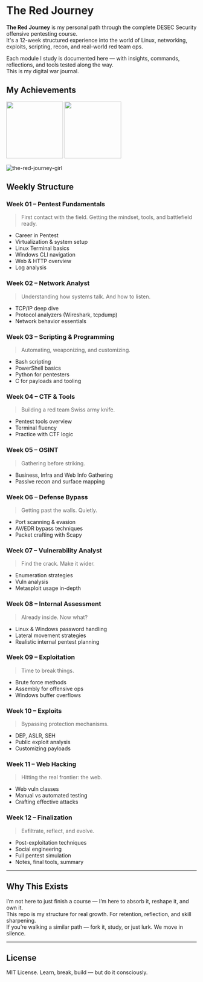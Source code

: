 # The Red Journey

**The Red Journey** is my personal path through the complete DESEC Security offensive pentesting course.  
It's a 12-week structured experience into the world of Linux, networking, exploits, scripting, recon, and real-world red team ops.

Each module I study is documented here — with insights, commands, reflections, and tools tested along the way.  
This is my digital war journal.

## My Achievements

<div align="left">
  <img src="https://academy.desecsecurity.com/uploads/badges/skill_pentest_fundamentals_pro.png" width="150"/>
  <img src="https://academy.desecsecurity.com/uploads/badges/network_analyst_pro.png" width="150"/>
</div>


![the-red-journey-girl](https://i.imgur.com/Q3Mzs9Q.png)

## Weekly Structure

### Week 01 – Pentest Fundamentals
> First contact with the field. Getting the mindset, tools, and battlefield ready.

- Career in Pentest
- Virtualization & system setup
- Linux Terminal basics
- Windows CLI navigation
- Web & HTTP overview
- Log analysis

### Week 02 – Network Analyst
> Understanding how systems talk. And how to listen.

- TCP/IP deep dive
- Protocol analyzers (Wireshark, tcpdump)
- Network behavior essentials

### Week 03 – Scripting & Programming
> Automating, weaponizing, and customizing.

- Bash scripting
- PowerShell basics
- Python for pentesters
- C for payloads and tooling

### Week 04 – CTF & Tools
> Building a red team Swiss army knife.

- Pentest tools overview
- Terminal fluency
- Practice with CTF logic

### Week 05 – OSINT
> Gathering before striking.

- Business, Infra and Web Info Gathering
- Passive recon and surface mapping

### Week 06 – Defense Bypass
> Getting past the walls. Quietly.

- Port scanning & evasion
- AV/EDR bypass techniques
- Packet crafting with Scapy

### Week 07 – Vulnerability Analyst
> Find the crack. Make it wider.

- Enumeration strategies
- Vuln analysis
- Metasploit usage in-depth

### Week 08 – Internal Assessment
> Already inside. Now what?

- Linux & Windows password handling
- Lateral movement strategies
- Realistic internal pentest planning

### Week 09 – Exploitation
> Time to break things.

- Brute force methods
- Assembly for offensive ops
- Windows buffer overflows

### Week 10 – Exploits
> Bypassing protection mechanisms.

- DEP, ASLR, SEH
- Public exploit analysis
- Customizing payloads

### Week 11 – Web Hacking
> Hitting the real frontier: the web.

- Web vuln classes
- Manual vs automated testing
- Crafting effective attacks

### Week 12 – Finalization
> Exfiltrate, reflect, and evolve.

- Post-exploitation techniques
- Social engineering
- Full pentest simulation
- Notes, final tools, summary

---

## Why This Exists

I’m not here to just finish a course — I’m here to absorb it, reshape it, and own it.  
This repo is my structure for real growth. For retention, reflection, and skill sharpening.  
If you’re walking a similar path — fork it, study, or just lurk. We move in silence.

---

## License

MIT License. Learn, break, build — but do it consciously.
